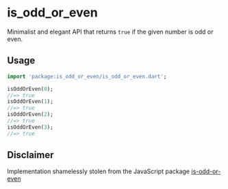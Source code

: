 # is_odd_or_even

Minimalist and elegant API that returns `true` if the given number is odd or even.

## Usage

```dart
import 'package:is_odd_or_even/is_odd_or_even.dart';

isOddOrEven(0);
//=> true
isOddOrEven(1);
//=> true
isOddOrEven(2);
//=> true
isOddOrEven(3);
//=> true

```

## Disclaimer

Implementation shamelessly stolen from the JavaScript package [is-odd-or-even](https://www.npmjs.com/package/is-odd-or-even)
